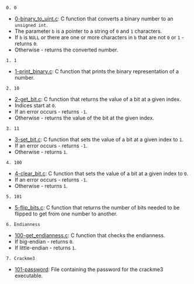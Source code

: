 
 `0. 0`
  * [0-binary_to_uint.c](./0-binary_to_uint.c): C function that converts a binary number
  to an `unsigned int`.
  * The parameter `b` is a pointer to a string of `0` and `1` characters.
  * If `b` is `NULL` or there are one or more characters in `b` that are
  not `0` or `1` - returns `0`.
  * Otherwise - returns the converted number.

 `1. 1`
  * [1-print_binary.c](./1-print_binary.c): C function that prints the binary representation
  of a number.

 `2. 10`
  * [2-get_bit.c](./2-get_bit.c): C function that returns the value of a bit at a
  given index.
  * Indices start at `0`.
  * If an error occurs - returns `-1`.
  * Otherwise - returns the value of the bit at the given index.

 `3. 11`
  * [3-set_bit.c](./3-set_bit.c): C function that sets the value of a bit at a given index
  to `1`.
  * If an error occurs - returns `-1`.
  * Otherwise - returns `1`.

 `4. 100`
  * [4-clear_bit.c](./4-clear_bit.c): C function that sets the value of a bit at
  a given index to `0`.
  * If an error occurs - returns `-1`.
  * Otherwise - returns `1`.

 `5. 101`
  * [5-flip_bits.c](./5-flip_bits.c): C function that returns the number of bits needed
  to be flipped to get from one number to another.

 `6. Endianness`
  * [100-get_endianness.c](./100-get_endianness.c): C function that checks the endianness.
  * If big-endian - returns `0`.
  * If little-endian - returns `1`.

 `7. Crackme3`
  * [101-password](./101-password): File containing the password for the crackme3 executable.

